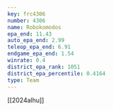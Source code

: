 ```yaml
---
key: frc4306
number: 4306
name: Robokomodos
epa_end: 11.43
auto_epa_end: 2.99
teleop_epa_end: 6.91
endgame_epa_end: 1.54
winrate: 0.4
district_epa_rank: 1051
district_epa_percentile: 0.4164
type: Team
---
```

[[2024alhu]]
